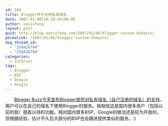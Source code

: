 ```yaml
---
id: 184
title: Blogger终于支持私有域名
date: 2007-01-06T20:10:44+00:00
author: oasisfeng
layout: post
guid: http://blog.oasisfeng.com/2007/01/06/blogger-custom-domains/
permalink: /2007/01/06/blogger-custom-domains/
dsq_thread_id:
  - "250426794"
  - "250426794"
categories:
  - Internet
tags:
  - Blogger
  - BSP
  - Domain
  - Google
---
```

　　[Blogger Buzz今天宣布Blogger提供对私有域名（自己注册的域名）的支持](http://buzz.blogger.com/2007/01/blogger-custom-domains.html)，用户可以在自己的域名下使用Blogger的服务。我相信这是国内很多用户（包括以前的我）翘首以待的功能。相对国内很多BSP，Google的做法还是较为开放的，但根据经验，估计不久后大部分的BSP也会跟进提供类似的服务。:)